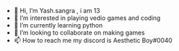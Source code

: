 - 👋 Hi, I’m Yash.sangra , i am 13
- 👀 I’m interested in playing vedio games and coding
- 🌱 I’m currently learning python 
- 💞️ I’m looking to collaborate on making games
- 📫 How to reach me my discord is Aesthetic Boy#0040
